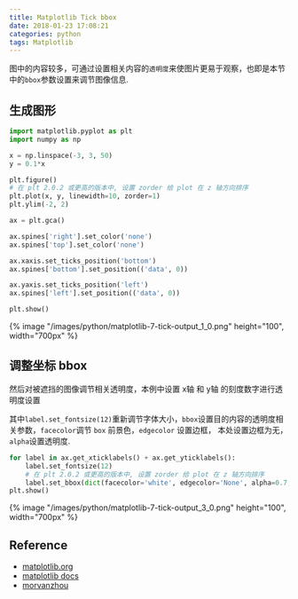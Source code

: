 ```yaml
---
title: Matplotlib Tick bbox
date: 2018-01-23 17:08:21
categories: python
tags: Matplotlib
---
```


图中的内容较多，可通过设置相关内容的`透明度`来使图片更易于观察，也即是本节中的`bbox`参数设置来调节图像信息.

<!-- more -->

## 生成图形

```python
import matplotlib.pyplot as plt
import numpy as np

x = np.linspace(-3, 3, 50)
y = 0.1*x

plt.figure()
# 在 plt 2.0.2 或更高的版本中, 设置 zorder 给 plot 在 z 轴方向排序
plt.plot(x, y, linewidth=10, zorder=1)
plt.ylim(-2, 2)

ax = plt.gca()

ax.spines['right'].set_color('none')
ax.spines['top'].set_color('none')

ax.xaxis.set_ticks_position('bottom')
ax.spines['bottom'].set_position(('data', 0))

ax.yaxis.set_ticks_position('left')
ax.spines['left'].set_position(('data', 0))

plt.show()
```

<div class="limg1">
{% image "/images/python/matplotlib-7-tick-output_1_0.png" height="100", width="700px" %}
</div>

## 调整坐标 bbox

然后对被遮挡的图像调节相关透明度，本例中设置 x轴 和 y轴 的刻度数字进行透明度设置

其中`label.set_fontsize(12)`重新调节字体大小，`bbox`设置目的内容的透明度相关参数，`facecolor`调节 `box` 前景色，`edgecolor` 设置边框， 本处设置边框为无，`alpha`设置透明度. 

```python
for label in ax.get_xticklabels() + ax.get_yticklabels():
    label.set_fontsize(12)
    # 在 plt 2.0.2 或更高的版本中, 设置 zorder 给 plot 在 z 轴方向排序
    label.set_bbox(dict(facecolor='white', edgecolor='None', alpha=0.7, zorder=2))
plt.show()
```

<div class="limg1">
{% image "/images/python/matplotlib-7-tick-output_3_0.png" height="100", width="700px" %}
</div>

[img1]: /images/python/matplotlib-7-tick-output_1_0.png
[img2]: /images/python/matplotlib-7-tick-output_3_0.png

## Reference

- [matplotlib.org][1]
- [matplotlib docs][2]
- [morvanzhou][3]

[1]: https://matplotlib.org/
[2]: https://matplotlib.org/contents.html
[3]: https://morvanzhou.github.io


